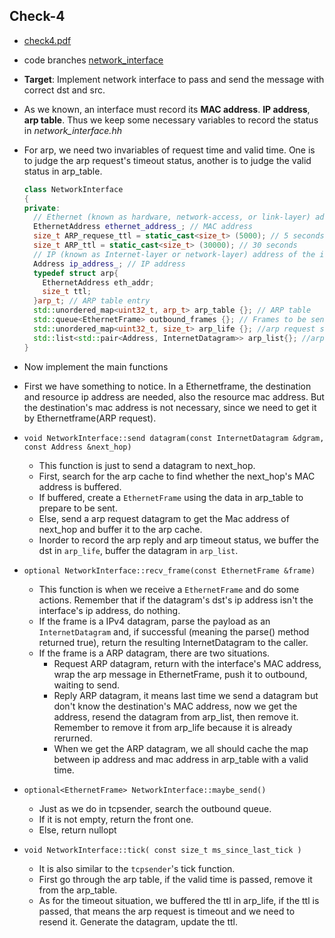 ## Check-4

- [check4.pdf](https://cs144.github.io/assignments/check4.pdf)
- code branches [network_interface](../src/network_interface.cc)

- **Target**: Implement network interface to pass and send the message with correct dst and src.

- As we known, an interface must record its **MAC address**. **IP address**, **arp table**. Thus we keep some necessary variables to record the status in *network_interface.hh*

- For arp, we need two invariables of request time and valid time. One is to judge the arp request's timeout status, another is to judge the valid status in arp_table.

  ```c++
  class NetworkInterface
  {
  private:
    // Ethernet (known as hardware, network-access, or link-layer) address of the interface
    EthernetAddress ethernet_address_; // MAC address 
    size_t ARP_requese_ttl = static_cast<size_t> (5000); // 5 seconds
    size_t ARP_ttl = static_cast<size_t> (30000); // 30 seconds
    // IP (known as Internet-layer or network-layer) address of the interface
    Address ip_address_; // IP address
    typedef struct arp{
      EthernetAddress eth_addr;
      size_t ttl;
    }arp_t; // ARP table entry
    std::unordered_map<uint32_t, arp_t> arp_table {}; // ARP table
    std::queue<EthernetFrame> outbound_frames {}; // Frames to be sent
    std::unordered_map<uint32_t, size_t> arp_life {}; //arp request sent table
    std::list<std::pair<Address, InternetDatagram>> arp_list{}; //arp request sent list, pass time ,resend
  }
  ```

- Now implement the main functions

- First we have something to notice. In a Ethernetframe, the destination and resource ip address are needed, also the resource mac address. But the destination's mac address is not necessary, since we need to get it by Ethernetframe(ARP request).

- `void NetworkInterface::send datagram(const InternetDatagram &dgram, const Address &next_hop)` 

  - This function is just to send a datagram to next_hop.
  - First, search for the arp cache to find whether the next_hop's MAC address is buffered.
  -  If buffered, create a `EthernetFrame` using the data in arp_table to prepare to be sent. 
  - Else, send a arp request datagram to get the Mac address of next_hop and buffer it to the arp cache.
  - Inorder to record the arp reply and arp timeout status, we buffer the dst in `arp_life`, buffer the datagram in `arp_list`.

- `optional NetworkInterface::recv_frame(const EthernetFrame &frame)`

  - This function is when we receive a `EthernetFrame` and do some actions. Remember that if the datagram's dst's ip address isn't the interface's ip address, do nothing.
  - If the frame is a IPv4 datagram,  parse the payload as an `InternetDatagram` and, if successful (meaning the parse() method returned true), return the resulting InternetDatagram to the caller.
  - If the frame is a ARP datagram, there are two situations.
    - Request ARP datagram, return with the interface's MAC address, wrap the arp message in EthernetFrame, push it to outbound, waiting to send.
    - Reply ARP datagram, it means last time we send a datagram but don't know the destination's MAC address, now we get the address, resend the datagram from arp_list, then remove it. Remember to remove it from arp_life because it is already rerurned.
    - When we get the ARP datagram, we all should cache the map between ip address and mac address in arp_table with a valid time.

- `optional<EthernetFrame> NetworkInterface::maybe_send()`

  - Just as we do in tcpsender, search the outbound queue.
  - If it is not empty, return the front one. 
  - Else, return nullopt

- `void NetworkInterface::tick( const size_t ms_since_last_tick )`

  - It is also similar to the `tcpsender`'s tick function.
  - First go through the arp table, if the valid time is passed, remove it from the arp_table.
  - As for the timeout situation, we buffered the ttl in arp_life, if the ttl is passed, that means the arp request is timeout and we need to resend it. Generate the datagram, update the ttl.